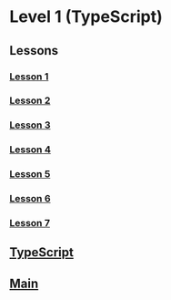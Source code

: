 # Level 1 (TypeScript)

## Lessons

### [Lesson 1](./lesson1/)

### [Lesson 2](./lesson2/)

### [Lesson 3](./lesson3/)

### [Lesson 4](./lesson4/)

### [Lesson 5](./lesson5/)

### [Lesson 6](./lesson6/)

### [Lesson 7](./lesson7/)

## [TypeScript](/TS/)

## [Main](/README.md)
